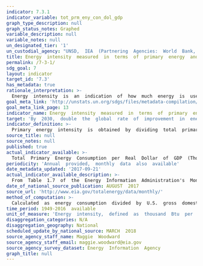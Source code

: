 ```yaml
---
indicator: 7.3.1
indicator_variable: tot_prm_eny_con_dol_gdp
graph_type_description: null
graph_status_notes: Graphed
variable_description: null
variable_notes: null
un_designated_tier: '1'
un_custodial_agency: "UNSD,  IEA  (Partnering  Agencies:  World  Bank,  UN  Energy)"
title: Energy  intensity  measured  in  terms  of  primary  energy  and  GDP
permalink: /7-3-1/
sdg_goal: 7
layout: indicator
target_id: '7.3'
has_metadata: true
rationale_interpretation: >-
  Energy  intensity  is  an  indication  of  how  much  energy  is  used  to  produce  one  unit  of  economic  output.  It  is  a  proxy  of  the  efficiency  with  which  an  economy  is  able  to  use  energy  to  produce  economic  output.  A  lower  ratio  indicates  that  less  energy  is  used  to  produce  one  unit  of  output.
goal_meta_link: 'http://unstats.un.org/sdgs/files/metadata-compilation/Metadata-Goal-7.pdf'
goal_meta_link_page: 13
indicator_name: Energy  intensity  measured  in  terms  of  primary  energy  and  GDP
target: 'By  2030,  double  the  global  rate  of  improvement  in  energy  efficiency.'
indicator_definition: >-
  Primary  energy  intensity  is  obtained  by  dividing  total  primary  energy  supply  over  gross  domestic  product.  Total  primary  energy  supply,  as  defined  by  the  IEA,  is  made  up  of  production  plus  net  imports  minus  international  marine  and  aviation  bunkers  plus-stock  changes.  For  international  comparison  purposes,  GDP  is  measured  in  constant  terms  at  purchasing  power  parity.
source_title: null
source_notes: null
published: true
actual_indicator_available: >-
  Total  Primary  Energy  Consumption  per  Real  Dollar  of  GDP  (Thousand  Btu  per  Chained  (2009)  Dollar)
periodicity: 'Annual  provided,  monthly  data  also  available'
date_metadata_updated: '2017-09-21'
actual_indicator_available_description: >-
  From  Table  1.7  of  the  Energy  Information  Administration's  Monthly  Energy  Review
date_of_national_source_publication: AUGUST  2017
source_url: 'http://www.eia.gov/totalenergy/data/monthly/'
method_of_computation: >-
  Calculated  as  energy  consumption  divided  by  U.S.  gross  domestic  product  in  chained  (2009)  dollars
time_period: 1949-2016  available
unit_of_measure: 'Energy  intensity,  defined  as  thousand  Btu  per  chained  (2009)  dollar'
disaggregation_categories: N/A
disaggregation_geography: National
scheduled_update_by_national_source: MARCH  2018
source_agency_staff_name: Maggie  Woodward
source_agency_staff_email: maggie.woodward@eia.gov
source_agency_survey_dataset: Energy  Information  Agency
graph_title: null
---
```

